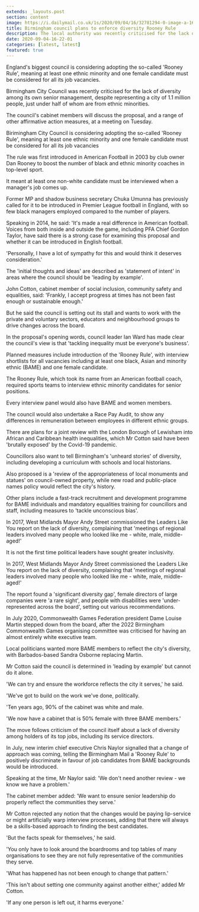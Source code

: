 ```yaml
---
extends: _layouts.post
section: content
image: https://i.dailymail.co.uk/1s/2020/09/04/16/32781294-0-image-a-161_1599231633081.jpg 
title: Birmingham council plans to enforce diversity Rooney Rule 
description: The local authority was recently criticised for the lack of diversity among its own senior management, despite representing a city of 1.1 million people, just under half of whom are from ethnic minorities. 
date: 2020-09-04-16-22-01 
categories: [latest, latest] 
featured: true 
--- 
```

England's biggest council is considering adopting the so-called 'Rooney Rule', meaning at least one ethnic minority and one female candidate must be considered for all its job vacancies.

Birmingham City Council was recently criticised for the lack of diversity among its own senior management, despite representing a city of 1.1 million people, just under half of whom are from ethnic minorities.

The council's cabinet members will discuss the proposal, and a range of other affirmative action measures, at a meeting on Tuesday.

Birimingham City Council is considering adopting the so-called 'Rooney Rule', meaning at least one ethnic minority and one female candidate must be considered for all its job vacancies

The rule was first introduced in American Football in 2003 by club owner Dan Rooney to boost the number of black and ethnic minority coaches in top-level sport.

It meant at least one non-white candidate must be interviewed when a manager's job comes up.

Former MP and shadow business secretary Chuka Umunna has previously called for it to be introduced in Premier League football in England, with so few black managers employed compared to the number of players.

Speaking in 2014, he said: 'It's made a real difference in American football. Voices from both inside and outside the game, including PFA Chief Gordon Taylor, have said there is a strong case for examining this proposal and whether it can be introduced in English football.

'Personally, I have a lot of sympathy for this and would think it deserves consideration.'

The 'initial thoughts and ideas' are described as 'statement of intent' in areas where the council should be 'leading by example'.

John Cotton, cabinet member of social inclusion, community safety and equalities, said: 'Frankly, I accept progress at times has not been fast enough or sustainable enough.'

But he said the council is setting out its stall and wants to work with the private and voluntary sectors, educators and neighbourhood groups to drive changes across the board.

In the proposal's opening words, council leader Ian Ward has made clear the council's view is that 'tackling inequality must be everyone's business'.

Planned measures include introduction of the 'Rooney Rule', with interview shortlists for all vacancies including at least one black, Asian and minority ethnic (BAME) and one female candidate.

The Rooney Rule, which took its name from an American football coach, required sports teams to interview ethnic minority candidates for senior positions.

Every interview panel would also have BAME and women members.

The council would also undertake a Race Pay Audit, to show any differences in remuneration between employees in different ethnic groups.

There are plans for a joint review with the London Borough of Lewisham into African and Caribbean health inequalities, which Mr Cotton said have been 'brutally exposed' by the Covid-19 pandemic.

Councillors also want to tell Birmingham's 'unheard stories' of diversity, including developing a curriculum with schools and local historians.

Also proposed is a 'review of the appropriateness of local monuments and statues' on council-owned property, while new road and public-place names policy would reflect the city's history.

Other plans include a fast-track recruitment and development programme for BAME individuals and mandatory equalities training for councillors and staff, including measures to 'tackle unconscious bias'.

In 2017, West Midlands Mayor Andy Street commissioned the Leaders Like You report on the lack of diversity, complaining that 'meetings of regional leaders involved many people who looked like me - white, male, middle-aged!'

It is not the first time political leaders have sought greater inclusivity.

In 2017, West Midlands Mayor Andy Street commissioned the Leaders Like You report on the lack of diversity, complaining that 'meetings of regional leaders involved many people who looked like me - white, male, middle-aged!'

The report found a 'significant diversity gap', female directors of large companies were 'a rare sight', and people with disabilities were 'under-represented across the board', setting out various recommendations.

In July 2020, Commonwealth Games Federation president Dame Louise Martin stepped down from the board, after the 2022 Birmingham Commonwealth Games organising committee was criticised for having an almost entirely white executive team.

Local politicians wanted more BAME members to reflect the city's diversity, with Barbados-based Sandra Osborne replacing Martin.

Mr Cotton said the council is determined in 'leading by example' but cannot do it alone.

'We can try and ensure the workforce reflects the city it serves,' he said.

'We've got to build on the work we've done, politically.

'Ten years ago, 90% of the cabinet was white and male.

'We now have a cabinet that is 50% female with three BAME members.'

The move follows criticism of the council itself about a lack of diversity among holders of its top jobs, including its service directors.

In July, new interim chief executive Chris Naylor signalled that a change of approach was coming, telling the Birmingham Mail a 'Rooney Rule' to positively discriminate in favour of job candidates from BAME backgrounds would be introduced.

Speaking at the time, Mr Naylor said: 'We don't need another review - we know we have a problem.'

The cabinet member added: 'We want to ensure senior leadership do properly reflect the communities they serve.'

Mr Cotton rejected any notion that the changes would be paying lip-service or might artificially warp interview processes, adding that there will always be a skills-based approach to finding the best candidates.

'But the facts speak for themselves,' he said.

'You only have to look around the boardrooms and top tables of many organisations to see they are not fully representative of the communities they serve.

'What has happened has not been enough to change that pattern.'

'This isn't about setting one community against another either,' added Mr Cotton.

'If any one person is left out, it harms everyone.'

